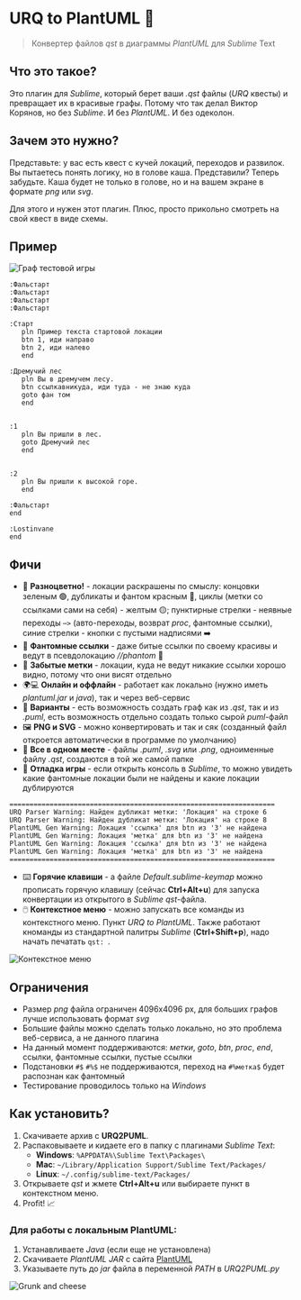 # URQ to PlantUML 🎯

> Конвертер файлов *qst* в диаграммы *PlantUML* для *Sublime* Text

## Что это такое?

Это плагин для *Sublime*, который берет ваши *.qst* файлы (*URQ* квесты) и превращает их в красивые графы. Потому что так делал Виктор Корянов, но без *Sublime*. И без *PlantUML*. И без одеколон.

## Зачем это нужно?

Представьте: у вас есть квест с кучей локаций, переходов и развилок. Вы пытаетесь понять логику, но в голове каша. Представили? Теперь забудьте. Каша будет не только в голове, но и на вашем экране в формате *png* или *svg*.

Для этого и нужен этот плагин. Плюс, просто прикольно смотреть на свой квест в виде схемы.

## Пример

![Граф тестовой игры](tests/test.png)

```urql
:Фальстарт
:Фальстарт
:Фальстарт
:Фальстарт

:Старт
   pln Пример текста стартовой локации
   btn 1, иди направо
   btn 2, иди налево
   end

:Дремучий лес
   pln Вы в дремучем лесу.
   btn ссылкавникуда, иди туда - не знаю куда
   goto фан том
   end


:1
   pln Вы пришли в лес.
   goto Дремучий лес
   end


:2
   pln Вы пришли к высокой горе.
   end

:Фальстарт
end

:Lostinvane
end
```

## Фичи

- 🎨 **Разноцветно!** - локации раскрашены по смыслу: концовки зеленым 🟢, дубликаты и фантом красным 🔴, циклы (метки со ссылками сами на себя) - желтым 🟡; пунктирные стрелки - неявные переходы `⋯>` (авто-переходы, возврат *proc*, фантомные ссылки), синие стрелки - кнопки с пустыми надписями ➡️
- 👻 **Фантомные ссылки** - даже битые ссылки по своему красивы и ведут в псевдолокацию *//phantom* 🔴
- 🧦 **Забытые метки** - локации, куда не ведут никакие ссылки хорошо видно, потому что они висят отдельно
- 🌍💻 **Онлайн и оффлайн** - работает как локально (нужно иметь *plantuml.jar* и *java*), так и через веб-сервис
- 🔑 **Варианты** - есть возможность создать граф как из *.qst*, так и из *.puml*, есть возможность отдельно создать только сырой *puml*-файл
- 🖼️ **PNG и SVG** - можно конвертировать и так и сяк (созданный файл откроется автоматически в программе по умолчанию)
- 📁 **Все в одном месте** - файлы *.puml*, *.svg* или *.png*, одноименные файлу *.qst*, создаются в той же самой папке
- 🐞 **Отладка игры** - если открыть консоль в *Sublime*, то можно увидеть какие фантомные локации были не найдены и какие локации дублируются
```
==================================================================
URQ Parser Warning: Найден дубликат метки: 'Локация' на строке 6
URQ Parser Warning: Найден дубликат метки: 'Локация' на строке 8
PlantUML Gen Warning: Локация 'ссылка' для btn из '3' не найдена
PlantUML Gen Warning: Локация 'метка' для btn из '3' не найдена
PlantUML Gen Warning: Локация 'ссылка' для btn из '3' не найдена
PlantUML Gen Warning: Локация 'метка' для btn из '3' не найдена
==================================================================
```
- ⌨️ **Горячие клавиши** - а файле *Default.sublime-keymap* можно прописать горячую клавишу (сейчас **Ctrl+Alt+u**) для запуска конвертации из открытого в *Sublime* *qst*-файла.
- 🖱️ **Контекстное меню** - можно запускать все команды из контекстного меню. Пункт *URQ to PlantUML*. Также работают кноманды из стандартной палитры *Sublime* (**Ctrl+Shift+p**), надо начать печатать `qst: `.

![Контекстное меню](tests/screen.jpg)

## Ограничения

- Размер *png* файла ограничен 4096x4096 px, для больших графов лучше использовать формат *svg*
- Большие файлы можно сделать только локально, но это проблема веб-сервиса, а не данного плагина
- На данный момент поддерживаются: *метки*, *goto*, *btn*, *proc*, *end*, ссылки, фантомные ссылки, пустые ссылки
- Подстановки `#$` `#%$` не поддерживаются, переход на `#%метка$` будет распознан как фантомный
- Тестирование проводилось только на *Windows*

## Как установить?

1. Скачиваете архив с **URQ2PUML**. 
2. Распаковываете и кидаете его в папку с плагинами *Sublime Text*:
   - **Windows**: `%APPDATA%\Sublime Text\Packages\`
   - **Mac**: `~/Library/Application Support/Sublime Text/Packages/`
   - **Linux**: `~/.config/sublime-text/Packages/`
3. Открываете *qst* и жмете **Ctrl+Alt+u** или выбираете пункт в контекстном меню.
4. Profit! 📈


### Для работы с локальным PlantUML:
1. Устанавливаете *Java* (если еще не установлена)
2. Скачиваете *PlantUML JAR* с сайта [PlantUML](https://PlantUML.com/download)
3. Указываете путь до *jar* файла в переменной *PATH* в *URQ2PUML.py*

![Grunk and cheese](tests/grunk.png)